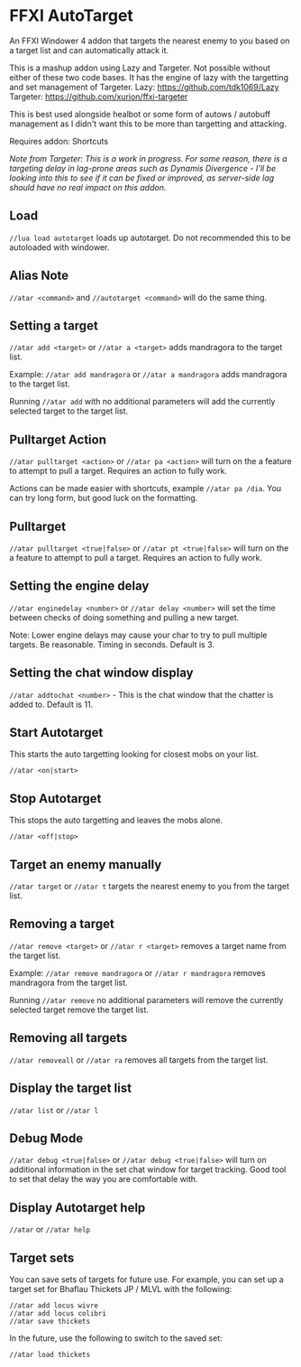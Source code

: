 # FFXI AutoTarget

An FFXI Windower 4 addon that targets the nearest enemy to you based on a target list and can automatically attack it.

This is a mashup addon using Lazy and Targeter. Not possible without either of these two code bases.
It has the engine of lazy with the targetting and set management of Targeter.
Lazy: https://github.com/tdk1069/Lazy
Targeter: https://github.com/xurion/ffxi-targeter

This is best used alongside healbot or some form of autows / autobuff management as I didn't want this to be more than targetting and attacking.

Requires addon: Shortcuts

*Note from Targeter: This is a work in progress. For some reason, there is a targeting delay in lag-prone areas such as Dynamis Divergence - I'll be looking into this to see if it can be fixed or improved, as server-side lag should have no real impact on this addon.*

## Load

`//lua load autotarget` loads up autotarget. Do not recommended this to be autoloaded with windower.

## Alias Note

`//atar <command>` and `//autotarget <command>` will do the same thing.

## Setting a target

`//atar add <target>` or `//atar a <target>` adds mandragora to the target list.

Example: `//atar add mandragora` or `//atar a mandragora` adds mandragora to the target list.

Running `//atar add` with no additional parameters will add the currently selected target to the target list.

## Pulltarget Action

`//atar pulltarget <action>` or `//atar pa <action>` will turn on the a feature to attempt to pull a target. Requires an action to fully work.

Actions can be made easier with shortcuts, example `//atar pa /dia`. You can try long form, but good luck on the formatting.

## Pulltarget

`//atar pulltarget <true|false>` or `//atar pt <true|false>` will turn on the a feature to attempt to pull a target. Requires an action to fully work.

## Setting the engine delay

`//atar enginedelay <number>` or `//atar delay <number>` will set the time between checks of doing something and pulling a new target.

Note: Lower engine delays may cause your char to try to pull multiple targets. Be reasonable. Timing in seconds. Default is 3.

## Setting the chat window display

`//atar addtochat <number>` - This is the chat window that the chatter is added to. Default is 11.

## Start Autotarget

This starts the auto targetting looking for closest mobs on your list.

`//atar <on|start>`

## Stop Autotarget

This stops the auto targetting and leaves the mobs alone.

`//atar <off|stop>`

## Target an enemy manually

`//atar target` or `//atar t` targets the nearest enemy to you from the target list.

## Removing a target

`//atar remove <target>` or `//atar r <target>` removes a target name from the target list.

Example: `//atar remove mandragora` or `//atar r mandragora` removes mandragora from the target list.

Running `//atar remove` no additional parameters will remove the currently selected target remove the target list.

## Removing all targets

`//atar removeall` or `//atar ra` removes all targets from the target list.

## Display the target list

`//atar list` or `//atar l`


## Debug Mode

`//atar debug <true|false>` or `//atar debug <true|false>` will turn on additional information in the set chat window for target tracking. Good tool to set that delay the way you are comfortable with.

## Display Autotarget help

`//atar` or `//atar help`

## Target sets

You can save sets of targets for future use. For example, you can set up a target set for Bhaflau Thickets JP / MLVL with the following:

```
//atar add locus wivre
//atar add locus colibri
//atar save thickets
```

In the future, use the following to switch to the saved set:

`//atar load thickets`